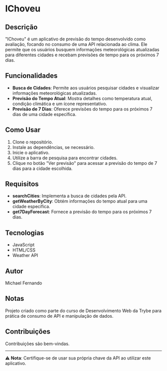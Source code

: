 # IChoveu

## Descrição
"IChoveu" é um aplicativo de previsão do tempo desenvolvido como avaliação, focando no consumo de uma API relacionada ao clima. Ele permite que os usuários busquem informações meteorológicas atualizadas para diferentes cidades e recebam previsões de tempo para os próximos 7 dias.

## Funcionalidades
- **Busca de Cidades**: Permite aos usuários pesquisar cidades e visualizar informações meteorológicas atualizadas.
- **Previsão do Tempo Atual**: Mostra detalhes como temperatura atual, condição climática e um ícone representativo.
- **Previsão de 7 Dias**: Oferece previsões do tempo para os próximos 7 dias de uma cidade específica.

## Como Usar
1. Clone o repositório.
2. Instale as dependências, se necessário.
3. Inicie o aplicativo.
4. Utilize a barra de pesquisa para encontrar cidades.
5. Clique no botão "Ver previsão" para acessar a previsão do tempo de 7 dias para a cidade escolhida.

## Requisitos
- **searchCities**: Implementa a busca de cidades pela API.
- **getWeatherByCity**: Obtém informações do tempo atual para uma cidade específica.
- **get7DayForecast**: Fornece a previsão do tempo para os próximos 7 dias.

## Tecnologias
- JavaScript
- HTML/CSS
- Weather API


## Autor
Michael Fernando

## Notas
Projeto criado como parte do curso de Desenvolvimento Web da Trybe para prática de consumo de API e manipulação de dados.

## Contribuições
Contribuições são bem-vindas. 

---

⚠️ **Nota**: Certifique-se de usar sua própria chave da API ao utilizar este aplicativo.

